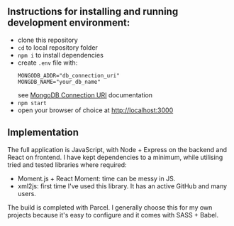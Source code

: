 ## Instructions for installing and running development environment:

- clone this repository
- `cd` to local repository folder
- `npm i` to install dependencies
- create `.env` file with:
  ```
  MONGODB_ADDR="db_connection_uri"
  MONGDB_NAME="your_db_name"
  ```
  see [MongoDB Connection URI](https://docs.mongodb.com/manual/reference/connection-string/) documentation
- `npm start`
- open your browser of choice at [http://localhost:3000](http://localhost:3000)

## Implementation

The full application is JavaScript, with Node + Express on the backend and React on frontend. I have kept dependencies to a minimum, while utilising tried and tested libraries where required: 

- Moment.js + React Moment: time can be messy in JS. 
- xml2js: first time I've used this library. It has an active GitHub and many users. 

The build is completed with Parcel. I generally choose this for my own projects because it's easy to configure and it comes with SASS + Babel. 